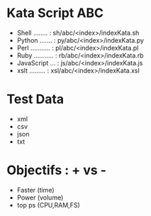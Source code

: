 Kata Script ABC
===============
- Shell ........ : sh/abc/\<index\>/indexKata.sh
- Python ....... : py/abc/\<index\>/indexKata.py
- Perl ........... : pl/abc/\<index\>/indexKata.pl
- Ruby ........... : rb/abc/\<index\>/indexKata.rb
- JavaScript ... : js/abc/\<index\>/indexKata.js
- xslt ......... : xsl/abc/\<index\>/indexKata.xsl

Test Data
=========
- xml
- csv
- json
- txt

Objectifs : + vs - 
==================
- Faster      (time)
- Power       (volume)
- top ps      (CPU,RAM,FS)